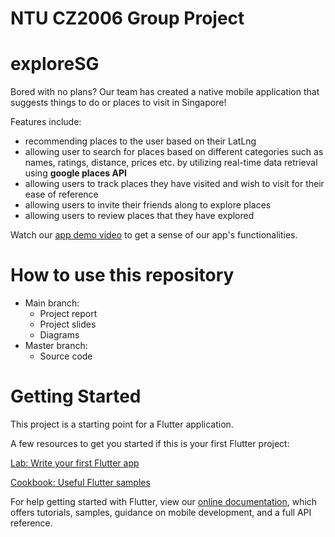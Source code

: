 # NTU CZ2006 Group Project

# exploreSG
Bored with no plans? Our team has created a native mobile application that suggests things to do or places to visit in Singapore!

Features include:
- recommending places to the user based on their LatLng
- allowing user to search for places based on different categories such as names, ratings, distance, prices etc. by utilizing real-time data retrieval using **google places API**
- allowing users to track places they have visited and wish to visit for their ease of reference
- allowing users to invite their friends along to explore places
- allowing users to review places that they have explored

Watch our [app demo video](https://youtu.be/LweEYJEpFpk) to get a sense of our app's functionalities.

# How to use this repository
- Main branch: 
  -  Project report
  -  Project slides
  -  Diagrams
- Master branch: 
  - Source code

# Getting Started
This project is a starting point for a Flutter application.

A few resources to get you started if this is your first Flutter project:

[Lab: Write your first Flutter app](https://docs.flutter.dev/get-started/codelab)


[Cookbook: Useful Flutter samples](https://docs.flutter.dev/cookbook)

For help getting started with Flutter, view our [online documentation](https://docs.flutter.dev/), which offers tutorials, samples, guidance on mobile development, and a full API reference.
